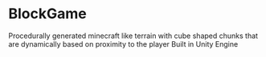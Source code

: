 # BlockGame

Procedurally generated minecraft like terrain with cube shaped chunks that are dynamically based on proximity to the player
Built in Unity Engine
